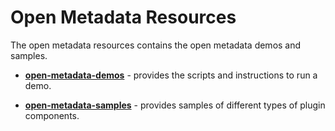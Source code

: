 <!-- SPDX-License-Identifier: Apache-2.0 -->
  
# Open Metadata Resources
  
The open metadata resources contains the open metadata demos and samples.

* **[open-metadata-demos](open-metadata-demos)** - provides the scripts and
instructions to run a demo.

* **[open-metadata-samples](open-metadata-samples)** - provides samples of
different types of plugin components.